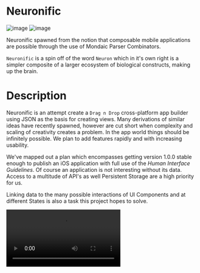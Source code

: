 # Neuronific

![image](https://img.shields.io/github/issues/africanSuperStar/Neuronific)
![image](https://img.shields.io/github/downloads/africanSuperStar/Neuronific)

Neuronific spawned from the notion that composable mobile applications are possible through the use of Mondaic Parser Combinators.

`Neuronific` is a spin off of the word `Neuron` which in it's own right is a simpler composite of a larger ecosystem of biological constructs, making up the brain.

# Description

Neuronific is an attempt create a `Drag n Drop` cross-platform app builder using JSON as the basis for creating views. Many derivations of similar ideas have recently spawned, however are cut short when complexity and scaling of creativity creates a problem. In the app world things should be infinitely possible. We plan to add features rapidly and with increasing usability. 

We've mapped out a plan which encompasses getting version 1.0.0 stable enough to publish an iOS application with full use of the _Human Interface Guidelines_. Of course an application is not interesting without its data. Access to a multitude of API's as well Persistent Storage are a high priority for us.

Linking data to the many possible interactions of UI Components and at different States is also a task this project hopes to solve.

![video](https://user-images.githubusercontent.com/36889192/150547623-68aebdc2-03ca-49df-b46b-5cfc8b21d236.mov)

